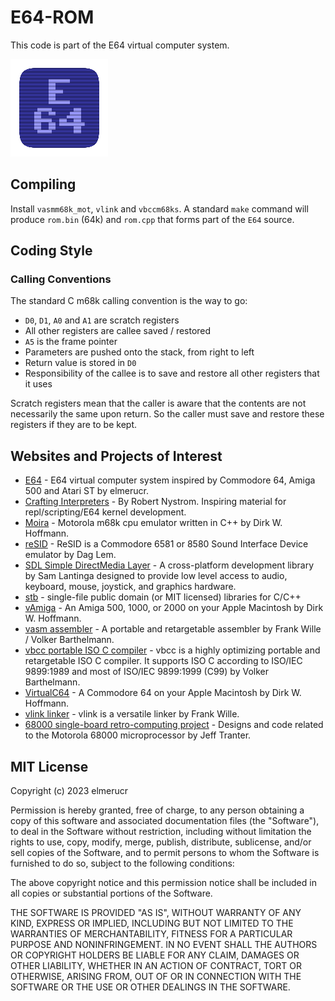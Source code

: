 # E64-ROM

This code is part of the E64 virtual computer system.

![E64](./docs/E64_icon_156x156.png)

## Compiling

Install ```vasmm68k_mot```, ```vlink``` and ```vbccm68ks```. A standard ```make``` command will produce ```rom.bin``` (64k) and ```rom.cpp``` that forms part of the ```E64``` source.

## Coding Style

### Calling Conventions

The standard C m68k calling convention is the way to go:

* ``D0``, ``D1``, ``A0`` and ``A1`` are scratch registers
* All other registers are callee saved / restored
* ``A5`` is the frame pointer
* Parameters are pushed onto the stack, from right to left
* Return value is stored in ``D0``
* Responsibility of the callee is to save and restore all other registers that it uses

Scratch registers mean that the caller is aware that the contents are not necessarily the same upon return. So the caller must save and restore these registers if they are to be kept.

## Websites and Projects of Interest

* [E64](https://github.com/elmerucr/E64) - E64 virtual computer system inspired by Commodore 64, Amiga 500 and Atari ST by elmerucr.
* [Crafting Interpreters](https://craftinginterpreters.com) - By Robert Nystrom. Inspiring material for repl/scripting/E64 kernel development.
* [Moira](https://github.com/dirkwhoffmann/Moira) - Motorola m68k cpu emulator written in C++ by Dirk W. Hoffmann.
* [reSID](http://www.zimmers.net/anonftp/pub/cbm/crossplatform/emulators/resid/index.html) - ReSID is a Commodore 6581 or 8580 Sound Interface Device emulator by Dag Lem.
* [SDL Simple DirectMedia Layer](https://www.libsdl.org) - A cross-platform development library by Sam Lantinga designed to provide low level access to audio, keyboard, mouse, joystick, and graphics hardware.
* [stb](https://github.com/nothings/stb) - single-file public domain (or MIT licensed) libraries for C/C++
* [vAmiga](https://dirkwhoffmann.github.io/vAmiga/) - An Amiga 500, 1000, or 2000 on your Apple Macintosh by Dirk W. Hoffmann.
* [vasm assembler](http://sun.hasenbraten.de/vasm/) - A portable and retargetable assembler by Frank Wille / Volker Barthelmann.
* [vbcc portable ISO C compiler](http://www.compilers.de/vbcc.html) - vbcc is a highly optimizing portable and retargetable ISO C compiler. It supports ISO C according to ISO/IEC 9899:1989 and most of ISO/IEC 9899:1999 (C99) by Volker Barthelmann.
* [VirtualC64](https://dirkwhoffmann.github.io/virtualc64/) - A Commodore 64 on your Apple Macintosh by Dirk W. Hoffmann.
* [vlink linker](http://www.compilers.de/vlink.html) - vlink is a versatile linker by Frank Wille.
* [68000 single-board retro-computing project](https://github.com/jefftranter/68000) - Designs and code related to the Motorola 68000 microprocessor by Jeff Tranter.

## MIT License

Copyright (c) 2023 elmerucr

Permission is hereby granted, free of charge, to any person obtaining a copy of this software and associated documentation files (the "Software"), to deal in the Software without restriction, including without limitation the rights to use, copy, modify, merge, publish, distribute, sublicense, and/or sell copies of the Software, and to permit persons to whom the Software is furnished to do so, subject to the following conditions:

The above copyright notice and this permission notice shall be included in all copies or substantial portions of the Software.

THE SOFTWARE IS PROVIDED "AS IS", WITHOUT WARRANTY OF ANY KIND, EXPRESS OR IMPLIED, INCLUDING BUT NOT LIMITED TO THE WARRANTIES OF MERCHANTABILITY, FITNESS FOR A PARTICULAR PURPOSE AND NONINFRINGEMENT. IN NO EVENT SHALL THE AUTHORS OR COPYRIGHT HOLDERS BE LIABLE FOR ANY CLAIM, DAMAGES OR OTHER LIABILITY, WHETHER IN AN ACTION OF CONTRACT, TORT OR OTHERWISE, ARISING FROM, OUT OF OR IN CONNECTION WITH THE SOFTWARE OR THE USE OR OTHER DEALINGS IN THE
SOFTWARE.
